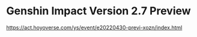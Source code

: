 # Genshin Impact Version 2.7 Preview
https://act.hoyoverse.com/ys/event/e20220430-previ-xozn/index.html